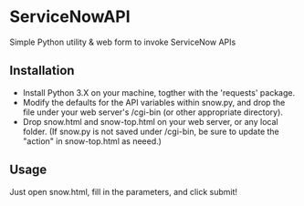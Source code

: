 # ServiceNowAPI
Simple Python utility &amp; web form to invoke ServiceNow APIs

## Installation
* Install Python 3.X on your machine, togther with the 'requests' package.
* Modify the defaults for the API variables within snow.py, and drop the file under your web server's /cgi-bin (or other appropriate directory).
* Drop snow.html and snow-top.html on your web server, or any local folder.  (If snow.py is not saved under /cgi-bin, be sure to update the "action" in snow-top.html as neeed.)

## Usage
Just open snow.html, fill in the parameters, and click submit!
